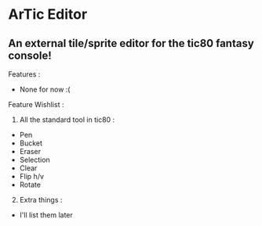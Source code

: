 # ArTic Editor
## An external tile/sprite editor for the tic80 fantasy console!

Features :
* None for now :(

Feature Wishlist :
1. All the standard tool in tic80 :
* Pen
* Bucket
* Eraser
* Selection
* Clear
* Flip h/v
* Rotate
2. Extra things :
* I'll list them later
